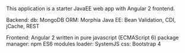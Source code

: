 
This application is a starter JavaEE web app with Angular 2 frontend. 

Backend:
  db: MongoDB
  ORM: Morphia
  Java EE: Bean Validation, CDI, jCache, REST
  
Frontend:
  Angular 2 written in pure javascript (ECMAScript 6)
  package manager: npm
  ES6 modules loader: SystemJS
  css: Bootstrap 4
  
